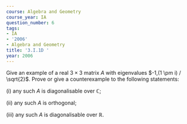 ```yaml
---
course: Algebra and Geometry
course_year: IA
question_number: 6
tags:
- IA
- '2006'
- Algebra and Geometry
title: '3.I.1D '
year: 2006
---
```



Give an example of a real $3 \times 3$ matrix $A$ with eigenvalues $-1,(1 \pm i) / \sqrt{2}$. Prove or give a counterexample to the following statements:

(i) any such $A$ is diagonalisable over $\mathbb{C}$;

(ii) any such $A$ is orthogonal;

(iii) any such $A$ is diagonalisable over $\mathbb{R}$.